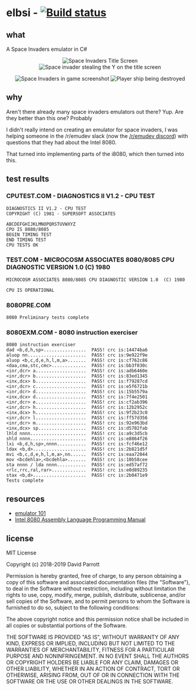 # elbsi - [![Build status](https://ci.appveyor.com/api/projects/status/g74hgca5424in1j8?svg=true)](https://ci.appveyor.com/project/eightlittlebits/elbsi)

## what

A Space Invaders emulator in C#

<p align="center">
  <img src="https://eightlittlebits.github.io/elbsi/images/titlescreen.png" title="Title Screen" alt="Space Invaders Title Screen" />
  <img src="https://eightlittlebits.github.io/elbsi/images/abduction.png" title="Where's he going with that Y?" alt="Space invader stealing the Y on the title screen" />
</p>
<p align="center">
  <img src="https://eightlittlebits.github.io/elbsi/images/ingame.png" title="In game" alt="Space Invaders in game screenshot" />
  <img src="https://eightlittlebits.github.io/elbsi/images/death.png" title="DEATH!" alt="Player ship being destroyed" />
</p>

## why

Aren't there already many space invaders emulators out there? Yup. Are they 
better than this one? Probably

I didn't really intend on creating an emulator for space invaders, I was 
helping someone in the /r/emudev slack (now the [/r/emudev discord](https://discord.gg/dkmJAes))
with questions that they had about the Intel 8080.

That turned into implementing parts of the i8080, which then turned into this.

## test results

### CPUTEST.COM - DIAGNOSTICS II V1.2 - CPU TEST

	DIAGNOSTICS II V1.2 - CPU TEST
	COPYRIGHT (C) 1981 - SUPERSOFT ASSOCIATES

	ABCDEFGHIJKLMNOPQRSTUVWXYZ
	CPU IS 8080/8085
	BEGIN TIMING TEST
	END TIMING TEST
	CPU TESTS OK

### TEST.COM - MICROCOSM ASSOCIATES 8080/8085 CPU DIAGNOSTIC VERSION 1.0  (C) 1980

	MICROCOSM ASSOCIATES 8080/8085 CPU DIAGNOSTIC VERSION 1.0  (C) 1980

	CPU IS OPERATIONAL

### 8080PRE.COM

	8080 Preliminary tests complete

### 8080EXM.COM - 8080 instruction exerciser

	8080 instruction exerciser
	dad <b,d,h,sp>................  PASS! crc is:14474ba6
	aluop nn......................  PASS! crc is:9e922f9e
	aluop <b,c,d,e,h,l,m,a>.......  PASS! crc is:cf762c86
	<daa,cma,stc,cmc>.............  PASS! crc is:bb3f030c
	<inr,dcr> a...................  PASS! crc is:adb6460e
	<inr,dcr> b...................  PASS! crc is:83ed1345
	<inx,dcx> b...................  PASS! crc is:f79287cd
	<inr,dcr> c...................  PASS! crc is:e5f6721b
	<inr,dcr> d...................  PASS! crc is:15b5579a
	<inx,dcx> d...................  PASS! crc is:7f4e2501
	<inr,dcr> e...................  PASS! crc is:cf2ab396
	<inr,dcr> h...................  PASS! crc is:12b2952c
	<inx,dcx> h...................  PASS! crc is:9f2b23c0
	<inr,dcr> l...................  PASS! crc is:ff57d356
	<inr,dcr> m...................  PASS! crc is:92e963bd
	<inx,dcx> sp..................  PASS! crc is:d5702fab
	lhld nnnn.....................  PASS! crc is:a9c3d5cb
	shld nnnn.....................  PASS! crc is:e8864f26
	lxi <b,d,h,sp>,nnnn...........  PASS! crc is:fcf46e12
	ldax <b,d>....................  PASS! crc is:2b821d5f
	mvi <b,c,d,e,h,l,m,a>,nn......  PASS! crc is:eaa72044
	mov <bcdehla>,<bcdehla>.......  PASS! crc is:10b58cee
	sta nnnn / lda nnnn...........  PASS! crc is:ed57af72
	<rlc,rrc,ral,rar>.............  PASS! crc is:e0d89235
	stax <b,d>....................  PASS! crc is:2b0471e9
	Tests complete

## resources

* [emulator 101](http://emulator101.com/)
* [Intel 8080 Assembly Language Programming Manual](http://altairclone.com/downloads/manuals/8080%20Programmers%20Manual.pdf)

## license

MIT License

Copyright (c) 2018-2019 David Parrott

Permission is hereby granted, free of charge, to any person obtaining a copy
of this software and associated documentation files (the "Software"), to deal
in the Software without restriction, including without limitation the rights
to use, copy, modify, merge, publish, distribute, sublicense, and/or sell
copies of the Software, and to permit persons to whom the Software is
furnished to do so, subject to the following conditions:

The above copyright notice and this permission notice shall be included in all
copies or substantial portions of the Software.

THE SOFTWARE IS PROVIDED "AS IS", WITHOUT WARRANTY OF ANY KIND, EXPRESS OR
IMPLIED, INCLUDING BUT NOT LIMITED TO THE WARRANTIES OF MERCHANTABILITY,
FITNESS FOR A PARTICULAR PURPOSE AND NONINFRINGEMENT. IN NO EVENT SHALL THE
AUTHORS OR COPYRIGHT HOLDERS BE LIABLE FOR ANY CLAIM, DAMAGES OR OTHER
LIABILITY, WHETHER IN AN ACTION OF CONTRACT, TORT OR OTHERWISE, ARISING FROM,
OUT OF OR IN CONNECTION WITH THE SOFTWARE OR THE USE OR OTHER DEALINGS IN THE
SOFTWARE.
